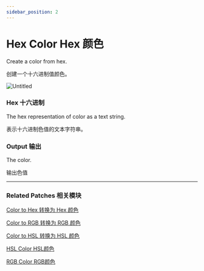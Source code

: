 ```yaml
---
sidebar_position: 2
---
```


# Hex Color Hex 颜色

Create a color from hex.

创建一个十六进制值颜色。

![Untitled](https://s3.us-west-2.amazonaws.com/secure.notion-static.com/a72057ed-1cac-47a3-b6a9-7cfc3811fd0c/Untitled.png?X-Amz-Algorithm=AWS4-HMAC-SHA256&X-Amz-Content-Sha256=UNSIGNED-PAYLOAD&X-Amz-Credential=AKIAT73L2G45EIPT3X45%2F20220602%2Fus-west-2%2Fs3%2Faws4_request&X-Amz-Date=20220602T164136Z&X-Amz-Expires=86400&X-Amz-Signature=4092febf2d8e6dcbe4f6851303ea9a160f676e33c83432a6b821c22cd3f7bcb1&X-Amz-SignedHeaders=host&response-content-disposition=filename%20%3D%22Untitled.png%22&x-id=GetObject)

### Hex 十六进制

The hex representation of color as a text string.

表示十六进制色值的文本字符串。

### Output 输出

The color.

输出色值

------

### Related Patches 相关模块

[Color to Hex 转换为 Hex 颜色](./Color%20to%20Hex)

[Color to RGB 转换为 RGB 颜色](./Color%20to%20RGB)

[Color to HSL 转换为 HSL 颜色](./Color%20to%20HSL)

[HSL Color HSL颜色](./HSL%20Color)

[RGB Color RGB颜色](./RGB%20Color)
